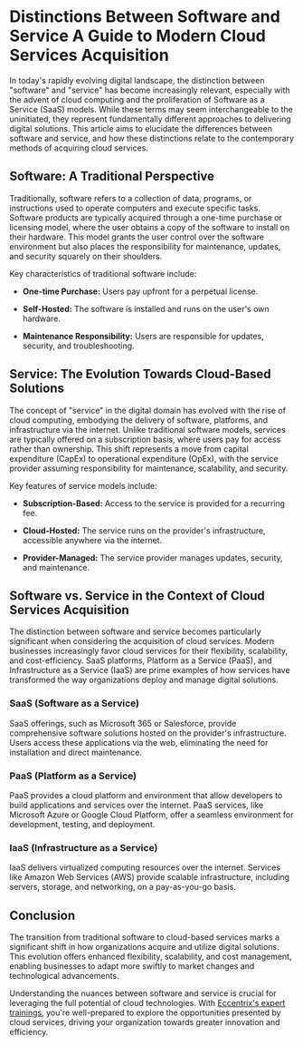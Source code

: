 # Distinctions Between Software and Service A Guide to Modern Cloud Services Acquisition
In today's rapidly evolving digital landscape, the distinction between "software" and "service" has become increasingly relevant, especially with the advent of cloud computing and the proliferation of Software as a Service (SaaS) models. While these terms may seem interchangeable to the uninitiated, they represent fundamentally different approaches to delivering digital solutions. This article aims to elucidate the differences between software and service, and how these distinctions relate to the contemporary methods of acquiring cloud services. 

## Software: A Traditional Perspective 
Traditionally, software refers to a collection of data, programs, or instructions used to operate computers and execute specific tasks. Software products are typically acquired through a one-time purchase or licensing model, where the user obtains a copy of the software to install on their hardware. This model grants the user control over the software environment but also places the responsibility for maintenance, updates, and security squarely on their shoulders. 

Key characteristics of traditional software include: 
- **One-time Purchase:** Users pay upfront for a perpetual license. 

- **Self-Hosted:** The software is installed and runs on the user's own hardware. 

- **Maintenance Responsibility:** Users are responsible for updates, security, and troubleshooting. 

## Service: The Evolution Towards Cloud-Based Solutions 
The concept of "service" in the digital domain has evolved with the rise of cloud computing, embodying the delivery of software, platforms, and infrastructure via the internet. Unlike traditional software models, services are typically offered on a subscription basis, where users pay for access rather than ownership. This shift represents a move from capital expenditure (CapEx) to operational expenditure (OpEx), with the service provider assuming responsibility for maintenance, scalability, and security. 

Key features of service models include: 
- **Subscription-Based:** Access to the service is provided for a recurring fee. 

- **Cloud-Hosted:** The service runs on the provider's infrastructure, accessible anywhere via the internet. 

- **Provider-Managed:** The service provider manages updates, security, and maintenance. 

## Software vs. Service in the Context of Cloud Services Acquisition 
The distinction between software and service becomes particularly significant when considering the acquisition of cloud services. Modern businesses increasingly favor cloud services for their flexibility, scalability, and cost-efficiency. SaaS platforms, Platform as a Service (PaaS), and Infrastructure as a Service (IaaS) are prime examples of how services have transformed the way organizations deploy and manage digital solutions. 

### SaaS (Software as a Service)
SaaS offerings, such as Microsoft 365 or Salesforce, provide comprehensive software solutions hosted on the provider's infrastructure. Users access these applications via the web, eliminating the need for installation and direct maintenance. 

### PaaS (Platform as a Service)
PaaS provides a cloud platform and environment that allow developers to build applications and services over the internet. PaaS services, like Microsoft Azure or Google Cloud Platform, offer a seamless environment for development, testing, and deployment. 

### IaaS (Infrastructure as a Service)
IaaS delivers virtualized computing resources over the internet. Services like Amazon Web Services (AWS) provide scalable infrastructure, including servers, storage, and networking, on a pay-as-you-go basis. 

## Conclusion
The transition from traditional software to cloud-based services marks a significant shift in how organizations acquire and utilize digital solutions. This evolution offers enhanced flexibility, scalability, and cost management, enabling businesses to adapt more swiftly to market changes and technological advancements. 

Understanding the nuances between software and service is crucial for leveraging the full potential of cloud technologies. With [Eccentrix's expert trainings](https://www.eccentrix.ca/en/trainings-catalog), you're well-prepared to explore the opportunities presented by cloud services, driving your organization towards greater innovation and efficiency. 

